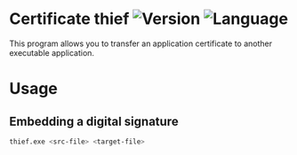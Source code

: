 # Certificate thief ![Version](https://img.shields.io/badge/Version-0.1.0-green.svg) ![Language](https://img.shields.io/badge/Language-Rust-red.svg)
This program allows you to transfer an application certificate to another executable application.

# Usage
## Embedding a digital signature
```bash
thief.exe <src-file> <target-file>
```
